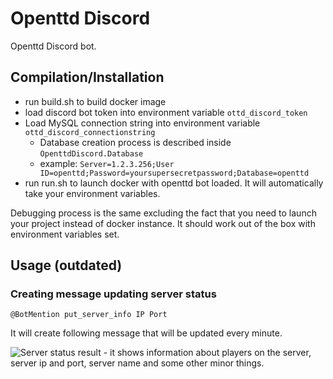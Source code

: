 ﻿# Openttd Discord

Openttd Discord bot.


## Compilation/Installation

* run build.sh to build docker image
* load discord bot token into environment variable `ottd_discord_token`
* Load MySQL connection string into environment variable `ottd_discord_connectionstring`
	* Database creation process is described inside `OpenttdDiscord.Database`
	* example: `Server=1.2.3.256;User ID=openttd;Password=yoursupersecretpassword;Database=openttd`
* run run.sh to launch docker with openttd bot loaded. It will automatically take your environment variables.


Debugging process is the same excluding the fact that you need to launch your project instead of docker instance. It should work out of the box with environment variables set.


## Usage (outdated)

### Creating message updating server status


```
@BotMention put_server_info IP Port
```

It will create following message that will be updated every minute.

![Server status result - it shows information about players on the server, server ip and port, server name and some other minor things.](https://github.com/shoter/OpenttdDiscord/raw/master/media/server_status.png)

